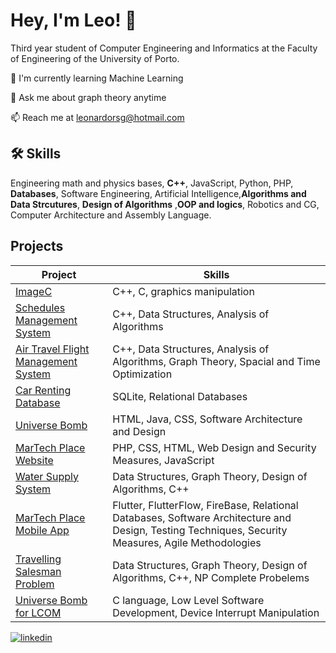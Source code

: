 # Hey, I'm Leo! 👋



Third year student of Computer Engineering and Informatics at the Faculty of Engineering of the University of Porto. 





🧠 I'm currently learning Machine Learning

💬 Ask me about graph theory anytime

📫 Reach me at leonardorsg@hotmail.com 




## 🛠 Skills
Engineering math and physics bases, **C++**, JavaScript, Python, PHP, **Databases**, Software Engineering, Artificial
Intelligence,**Algorithms and Data Strcutures**, **Design of Algorithms** ,**OOP and logics**, Robotics and CG, Computer Architecture and Assembly Language.


## Projects

| Project               | Skills                                            | 
| ----------------- |  ---------------------------------------------------------------- |
| [ImageC](https://github.com/leonardorsg/ImageC/tree/main)       | C++, C, graphics manipulation |
| [Schedules Management System](https://github.com/peucastro/aed_project)        | C++, Data Structures, Analysis of Algorithms |
| [Air Travel Flight Management System](https://github.com/marcelmedeiros1/aed_project2)       | C++, Data Structures, Analysis of Algorithms, Graph Theory, Spacial and Time Optimization |
| [Car Renting Database](https://github.com/goncalosousa4/1proj_BDAD_2324)       | SQLite, Relational Databases|
| [Universe Bomb](https://github.com/FEUP-LDTS-2023/Project-Bomberman)       | HTML, Java, CSS, Software Architecture and Design|
| [MarTech Place Website](https://github.com/FEUP-LTW-2024/ltw-project-2024-ltw16g04)       | PHP, CSS, HTML, Web Design and Security Measures, JavaScript|
| [Water Supply System](https://github.com/AntonioAbilio/Proj-DA-2324)       | Data Structures, Graph Theory, Design of Algorithms, C++|
| [MarTech Place Mobile App](https://github.com/FEUP-LEIC-ES-2023-24/2LEIC13T1)       | Flutter, FlutterFlow, FireBase, Relational Databases, Software Architecture and Design, Testing Techniques, Security Measures, Agile Methodologies|
| [Travelling Salesman Problem](https://github.com/vanessa-sbq/DA-TSP-Proj2/tree/main)       | Data Structures, Graph Theory, Design of Algorithms, C++, NP Complete Probelems|
| [Universe Bomb for LCOM](https://github.com/leonardorsg/UniverseBombLCOM)       | C language, Low Level Software Development, Device Interrupt Manipulation |








[![linkedin](https://img.shields.io/badge/linkedin-0A66C2?style=for-the-badge&logo=linkedin&logoColor=white)](https://www.linkedin.com/in/leonardo-garcia-90549914b/)

